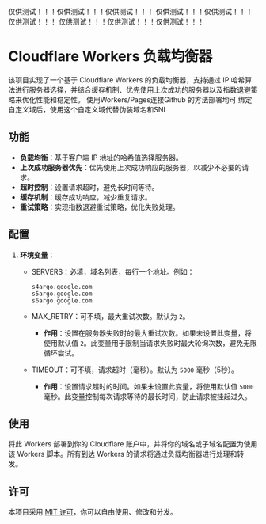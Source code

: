 仅供测试！！！仅供测试！！！仅供测试！！！
仅供测试！！！仅供测试！！！仅供测试！！！
仅供测试！！！仅供测试！！！仅供测试！！！

# Cloudflare Workers 负载均衡器

该项目实现了一个基于 Cloudflare Workers 的负载均衡器，支持通过 IP 哈希算法进行服务器选择，并结合缓存机制、优先使用上次成功的服务器以及指数退避策略来优化性能和稳定性。
使用Workers/Pages连接Github 的方法部署均可
绑定自定义域后，使用这个自定义域代替伪装域名和SNI

## 功能

- **负载均衡**：基于客户端 IP 地址的哈希值选择服务器。
- **上次成功服务器优先**：优先使用上次成功响应的服务器，以减少不必要的请求。
- **超时控制**：设置请求超时，避免长时间等待。
- **缓存机制**：缓存成功响应，减少重复请求。
- **重试策略**：实现指数退避重试策略，优化失败处理。

## 配置

1. **环境变量**：

   - SERVERS：必填，域名列表，每行一个地址。例如：
     ```
     s4argo.google.com
     s5argo.google.com
     s6argo.google.com
     ```

   - MAX_RETRY：可不填，最大重试次数。默认为 `2`。
     - **作用**：设置在服务器失败时的最大重试次数。如果未设置此变量，将使用默认值 `2`。此变量用于限制当请求失败时最大轮询次数，避免无限循环尝试。

   - TIMEOUT：可不填，请求超时（毫秒）。默认为 `5000` 毫秒（5秒）。
     - **作用**：设置请求超时的时间。如果未设置此变量，将使用默认值 `5000` 毫秒。此变量控制每次请求等待的最长时间，防止请求被挂起过久。

## 使用

将此 Workers 部署到你的 Cloudflare 账户中，并将你的域名或子域名配置为使用该 Workers 脚本。所有到达 Workers 的请求将通过负载均衡器进行处理和转发。

## 许可

本项目采用 [MIT 许可](LICENSE)，你可以自由使用、修改和分发。
